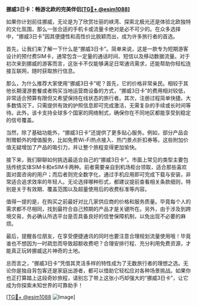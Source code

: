 **挪威3日卡：畅游北欧的完美伴侣[[TG💪+ @esim1088](https://t.me/s/esim1088)]**

如果你计划前往挪威，无论是为了欣赏壮丽的峡湾、探索北极光还是体验北欧独特的文化氛围，那么一张合适的手机卡或流量卡绝对是必不可少的。在众多选择中，“挪威3日卡”因其便捷性和高性价比脱颖而出，成为许多旅行者的首选。

首先，让我们来了解一下什么是“挪威3日卡”。简单来说，这是一款专为短期游客设计的预付费SIM卡，通常包含一定量的通话时间、短信以及移动数据流量。对于初次来到挪威的游客而言，这张卡不仅能够满足日常通讯需求，还能帮助你轻松连接互联网，随时获取旅行信息。

那么，为什么推荐大家使用“挪威3日卡”呢？首先，它的价格非常亲民。相较于其他长期漫游套餐或者购买当地运营商设备的方式，“挪威3日卡”的费用相对较低，非常适合预算有限但又希望保持在线状态的旅行者。其次，注册过程简单快捷。大多数情况下，只需提供有效的护照信息即可完成激活，无需复杂的手续或长时间等待。此外，该卡支持全球多个国家的网络制式，确保你在不同地区都能享受到稳定的信号覆盖。

当然，除了基础功能外，“挪威3日卡”还提供了更多贴心服务。例如，部分产品会附赠额外的增值服务，比如免费Wi-Fi热点接入、热门景点折扣券等。这些附加价值无疑增加了产品的吸引力，并让整个旅程变得更加愉快。

接下来，我们聊聊如何挑选最适合自己的“挪威3日卡”。市面上常见的类型主要包括传统实体SIM卡和eSIM卡两种。前者需要亲自到机场柜台领取，适合那些喜欢面对面咨询的用户；而后者则完全数字化，通过手机应用即可完成下载与安装，非常适合追求效率的年轻人。无论选择哪种形式，都建议提前查看相关条款细则，特别是关于有效期、覆盖范围以及超量使用后的收费标准等内容。

值得一提的是，在购买之前最好对比几家供应商的价格和服务质量。毕竟每个人的需求都不尽相同，找到最符合自己预期的产品才是关键所在。另外，由于涉及到跨境交易，务必确认所选平台是否具备良好的信誉保障机制，以免出现不必要的麻烦。

最后，提醒各位朋友，在享受便捷通讯的同时也要注意合理规划流量使用哦！毕竟谁也不想因为一时疏忽而导致超额收费吧？合理安排行程、充分利用免费资源，才能真正玩转挪威这片神奇的土地。

总而言之，“挪威3日卡”凭借其灵活多样的特性成为了无数旅行者的理想之选。无论你是独自背包客还是家庭出游者，都可以借助它轻松应对各种场景挑战。如果你也正打算踏上这段奇妙旅程，请别忘了带上这张小巧却强大的“挪威3日卡”，让它成为你探索未知世界的可靠助手！

[[TG💪+ @esim1088](https://t.me/s/esim1088) ![Image](https://i.postimg.cc/4NQfJmqS/Snipaste-2025-05-13-00-14-12.png)]